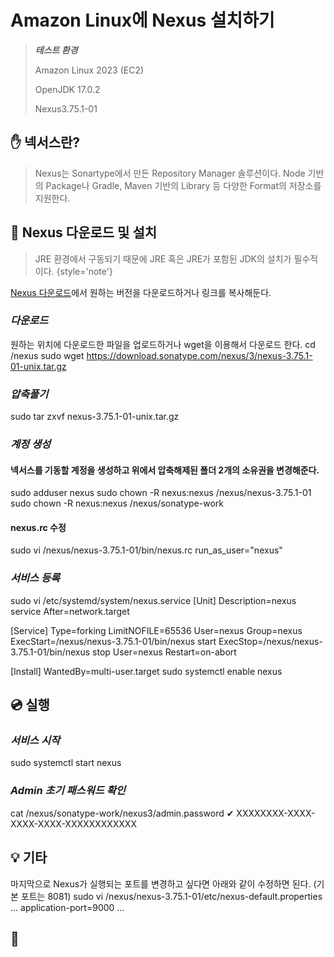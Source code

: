 # Amazon Linux에 Nexus 설치하기

> ***테스트 환경***
>
> Amazon Linux 2023 (EC2)
>
> OpenJDK 17.0.2
> 
> Nexus3.75.1-01

## ✋ 넥서스란?
> Nexus는 Sonartype에서 만든 Repository Manager 솔루션이다. Node 기반의 Package나 Gradle, Maven 기반의 Library 등 다양한 Format의 저장소를 지원한다.

## 🚀 Nexus 다운로드 및 설치

> JRE 환경에서 구동되기 때문에 JRE 혹은 JRE가 포함된 JDK의 설치가 필수적이다.
{style='note'}

[Nexus 다운로드](https://help.sonatype.com/en/download-archives---repository-manager-3.html)에서 원하는 버전을 다운로드하거나 링크를 복사해둔다.

### ***다운로드***
원하는 위치에 다운로드한 파일을 업로드하거나 wget을 이용해서 다운로드 한다.
<code-block lang="sh">
cd /nexus
sudo wget https://download.sonatype.com/nexus/3/nexus-3.75.1-01-unix.tar.gz
</code-block>

### ***압축풀기***
<code-block lang="sh">
sudo tar zxvf nexus-3.75.1-01-unix.tar.gz
</code-block>

### ***계정 생성***
#### 넥서스를 기동할 계정을 생성하고 위에서 압축해제된 폴더 2개의 소유권을 변경해준다. 
<code-block lang="sh">
sudo adduser nexus
sudo chown -R nexus:nexus /nexus/nexus-3.75.1-01
sudo chown -R nexus:nexus /nexus/sonatype-work
</code-block>

#### nexus.rc 수정
<code-block lang="sh">
sudo vi /nexus/nexus-3.75.1-01/bin/nexus.rc
</code-block>
<code-block lang="vim">
run_as_user="nexus"
</code-block>

### ***서비스 등록***
<code-block lang="sh">
sudo vi /etc/systemd/system/nexus.service
</code-block>
<code-block lang="vim">
[Unit]
Description=nexus service
After=network.target

[Service]
Type=forking
LimitNOFILE=65536
User=nexus
Group=nexus
ExecStart=/nexus/nexus-3.75.1-01/bin/nexus start
ExecStop=/nexus/nexus-3.75.1-01/bin/nexus stop
User=nexus
Restart=on-abort

[Install]
WantedBy=multi-user.target
</code-block>
<code-block lang="sh">
sudo systemctl enable nexus
</code-block>

## 💿 실행

### ***서비스 시작***
<code-block lang="sh">
sudo systemctl start nexus
</code-block>

### ***Admin 초기 패스워드 확인***
<code-block lang="sh">
cat /nexus/sonatype-work/nexus3/admin.password
</code-block>
<code-block lang="sh">
✔
XXXXXXXX-XXXX-XXXX-XXXX-XXXXXXXXXXXX
</code-block>

## 💡 기타
마지막으로 Nexus가 실행되는 포트를 변경하고 싶다면 아래와 같이 수정하면 된다. (기본 포트는 8081)
<code-block lang="sh">
sudo vi /nexus/nexus-3.75.1-01/etc/nexus-default.properties
</code-block>
<code-block lang="vim">
...
application-port=9000
...
</code-block>

## 👋

<inline-frame src="static/giscus.html"/>